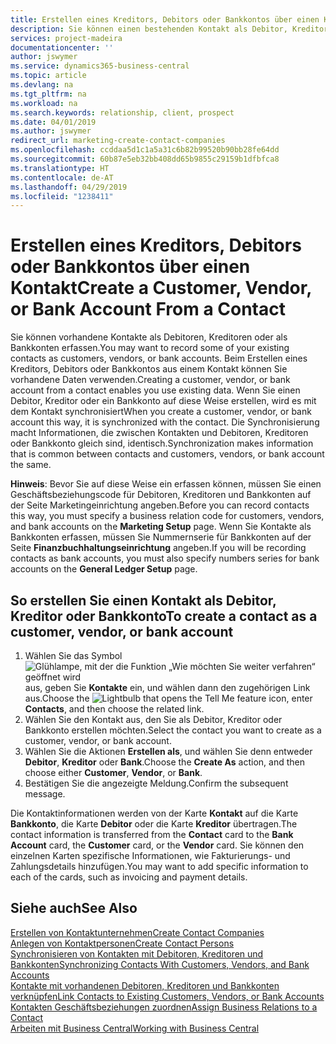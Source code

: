 ```yaml
---
title: Erstellen eines Kreditors, Debitors oder Bankkontos über einen Kontakt | Microsoft Docs
description: Sie können einen bestehenden Kontakt als Debitor, Kreditor oder Bankkonto mithilfe der vorhandenen Daten und angeben Geschäftsbeziehung erfassen.
services: project-madeira
documentationcenter: ''
author: jswymer
ms.service: dynamics365-business-central
ms.topic: article
ms.devlang: na
ms.tgt_pltfrm: na
ms.workload: na
ms.search.keywords: relationship, client, prospect
ms.date: 04/01/2019
ms.author: jswymer
redirect_url: marketing-create-contact-companies
ms.openlocfilehash: ccddaa5d1c1a5a31c6b82b99520b90bb28fe64dd
ms.sourcegitcommit: 60b87e5eb32bb408dd65b9855c29159b1dfbfca8
ms.translationtype: HT
ms.contentlocale: de-AT
ms.lasthandoff: 04/29/2019
ms.locfileid: "1238411"
---
```

# <a name="create-a-customer-vendor-or-bank-account-from-a-contact"></a><span data-ttu-id="fb0bc-103">Erstellen eines Kreditors, Debitors oder Bankkontos über einen Kontakt</span><span class="sxs-lookup"><span data-stu-id="fb0bc-103">Create a Customer, Vendor, or Bank Account From a Contact</span></span>
<span data-ttu-id="fb0bc-104">Sie können vorhandene Kontakte als Debitoren, Kreditoren oder als Bankkonten erfassen.</span><span class="sxs-lookup"><span data-stu-id="fb0bc-104">You may want to record some of your existing contacts as customers, vendors, or bank accounts.</span></span> <span data-ttu-id="fb0bc-105">Beim Erstellen eines Kreditors, Debitors oder Bankkontos aus einem Kontakt können Sie vorhandene Daten verwenden.</span><span class="sxs-lookup"><span data-stu-id="fb0bc-105">Creating a customer, vendor, or bank account from a contact enables you use existing data.</span></span> <span data-ttu-id="fb0bc-106">Wenn Sie einen Debitor, Kreditor oder ein Bankkonto auf diese Weise erstellen, wird es mit dem Kontakt synchronisiert</span><span class="sxs-lookup"><span data-stu-id="fb0bc-106">When you create a customer, vendor, or bank account this way, it is synchronized with the contact.</span></span> <span data-ttu-id="fb0bc-107">Die Synchronisierung macht Informationen, die zwischen Kontakten und Debitoren, Kreditoren oder Bankkonto gleich sind, identisch.</span><span class="sxs-lookup"><span data-stu-id="fb0bc-107">Synchronization makes information that is common between contacts and customers, vendors, or bank account the same.</span></span>

<span data-ttu-id="fb0bc-108">**Hinweis**: Bevor Sie auf diese Weise ein erfassen können, müssen Sie einen Geschäftsbeziehungscode für Debitoren, Kreditoren und Bankkonten auf der Seite Marketingeinrichtung angeben.</span><span class="sxs-lookup"><span data-stu-id="fb0bc-108">Before you can record contacts this way, you must specify a business relation code for customers, vendors, and bank accounts on the **Marketing Setup** page.</span></span> <span data-ttu-id="fb0bc-109">Wenn Sie Kontakte als Bankkonten erfassen, müssen Sie Nummernserie für Bankkonten auf der Seite **Finanzbuchhaltungseinrichtung** angeben.</span><span class="sxs-lookup"><span data-stu-id="fb0bc-109">If you will be recording contacts as bank accounts, you must also specify numbers series for bank accounts on the **General Ledger Setup** page.</span></span>

## <a name="to-create-a-contact-as-a-customer-vendor-or-bank-account"></a><span data-ttu-id="fb0bc-110">So erstellen Sie einen Kontakt als Debitor, Kreditor oder Bankkonto</span><span class="sxs-lookup"><span data-stu-id="fb0bc-110">To create a contact as a customer, vendor, or bank account</span></span>
1. <span data-ttu-id="fb0bc-111">Wählen Sie das Symbol ![Glühlampe, mit der die Funktion „Wie möchten Sie weiter verfahren“ geöffnet wird](media/ui-search/search_small.png "Wie möchten Sie weiter verfahren?") aus, geben Sie **Kontakte** ein, und wählen dann den zugehörigen Link aus.</span><span class="sxs-lookup"><span data-stu-id="fb0bc-111">Choose the ![Lightbulb that opens the Tell Me feature](media/ui-search/search_small.png "Tell me what you want to do") icon, enter **Contacts**, and then choose the related link.</span></span>
2. <span data-ttu-id="fb0bc-112">Wählen Sie den Kontakt aus, den Sie als Debitor, Kreditor oder Bankkonto erstellen möchten.</span><span class="sxs-lookup"><span data-stu-id="fb0bc-112">Select the contact you want to create as a customer, vendor, or bank account.</span></span>
3. <span data-ttu-id="fb0bc-113">Wählen Sie die Aktionen **Erstellen als**, und wählen Sie denn entweder **Debitor**, **Kreditor** oder **Bank**.</span><span class="sxs-lookup"><span data-stu-id="fb0bc-113">Choose the **Create As** action, and then choose either **Customer**, **Vendor**, or **Bank**.</span></span>
4. <span data-ttu-id="fb0bc-114">Bestätigen Sie die angezeigte Meldung.</span><span class="sxs-lookup"><span data-stu-id="fb0bc-114">Confirm the subsequent message.</span></span>

<span data-ttu-id="fb0bc-115">Die Kontaktinformationen werden von der Karte **Kontakt** auf die Karte **Bankkonto**, die Karte **Debitor** oder die Karte **Kreditor** übertragen.</span><span class="sxs-lookup"><span data-stu-id="fb0bc-115">The contact information is transferred from the **Contact** card to the **Bank Account** card, the **Customer** card, or the **Vendor** card.</span></span> <span data-ttu-id="fb0bc-116">Sie können den einzelnen Karten spezifische Informationen, wie Fakturierungs- und Zahlungsdetails hinzufügen.</span><span class="sxs-lookup"><span data-stu-id="fb0bc-116">You may want to add specific information to each of the cards, such as invoicing and payment details.</span></span>

## <a name="see-also"></a><span data-ttu-id="fb0bc-117">Siehe auch</span><span class="sxs-lookup"><span data-stu-id="fb0bc-117">See Also</span></span>
[<span data-ttu-id="fb0bc-118">Erstellen von Kontaktunternehmen</span><span class="sxs-lookup"><span data-stu-id="fb0bc-118">Create Contact Companies</span></span>](marketing-create-contact-companies.md)  
[<span data-ttu-id="fb0bc-119">Anlegen von Kontaktpersonen</span><span class="sxs-lookup"><span data-stu-id="fb0bc-119">Create Contact Persons</span></span>](marketing-create-contact-persons.md)  
[<span data-ttu-id="fb0bc-120">Synchronisieren von Kontakten mit Debitoren, Kreditoren und Bankkonten</span><span class="sxs-lookup"><span data-stu-id="fb0bc-120">Synchronizing Contacts With Customers, Vendors, and Bank Accounts</span></span>](marketing-synchronize-contacts-customers-vendors-bank-accounts.md)  
[<span data-ttu-id="fb0bc-121">Kontakte mit vorhandenen Debitoren, Kreditoren und Bankkonten verknüpfen</span><span class="sxs-lookup"><span data-stu-id="fb0bc-121">Link Contacts to Existing Customers, Vendors, or Bank Accounts</span></span>](marketing-how-link-contact.md)  
[<span data-ttu-id="fb0bc-122">Kontakten Geschäftsbeziehungen zuordnen</span><span class="sxs-lookup"><span data-stu-id="fb0bc-122">Assign Business Relations to a Contact</span></span>](marketing-business-relations.md#AssignBusRelContact)  
[<span data-ttu-id="fb0bc-123">Arbeiten mit  Business Central</span><span class="sxs-lookup"><span data-stu-id="fb0bc-123">Working with Business Central</span></span>](ui-work-product.md)
